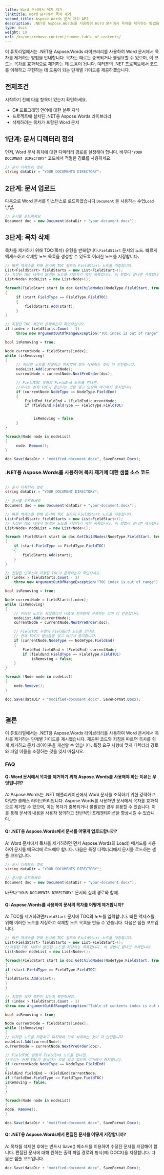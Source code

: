 ```yaml
---
title: Word 문서에서 목차 제거
linktitle: Word 문서에서 목차 제거
second_title: Aspose.Words 문서 처리 API
description: .NET용 Aspose.Words를 사용하여 Word 문서에서 목차를 제거하는 방법을 알아보세요.
type: docs
weight: 10
url: /ko/net/remove-content/remove-table-of-contents/
---
```

이 튜토리얼에서는 .NET용 Aspose.Words 라이브러리를 사용하여 Word 문서에서 목차를 제거하는 방법을 안내합니다. 목차는 때로는 중복되거나 불필요할 수 있으며, 이 코드는 목차를 효과적으로 제거하는 데 도움이 됩니다. 여러분의 .NET 프로젝트에서 코드를 이해하고 구현하는 데 도움이 되는 단계별 가이드를 제공하겠습니다.

## 전제조건
시작하기 전에 다음 항목이 있는지 확인하세요.
- C# 프로그래밍 언어에 대한 실무 지식
- 프로젝트에 설치된 .NET용 Aspose.Words 라이브러리
- 삭제하려는 목차가 포함된 Word 문서

## 1단계: 문서 디렉터리 정의
 먼저, Word 문서 위치에 대한 디렉터리 경로를 설정해야 합니다. 바꾸다`"YOUR DOCUMENT DIRECTORY"` 코드에서 적절한 경로를 사용하세요.

```csharp
// 문서 디렉토리 경로
string dataDir = "YOUR DOCUMENTS DIRECTORY";
```

## 2단계: 문서 업로드
 다음으로 Word 문서를 인스턴스로 로드하겠습니다.`Document` 을 사용하는 수업`Load` 방법.

```csharp
// 문서를 로드하세요
Document doc = new Document(dataDir + "your-document.docx");
```

## 3단계: 목차 삭제
 목차를 제거하기 위해 TOC(목차) 유형을 반복합니다.`FieldStart` 문서의 노드. 빠르게 액세스하고 삭제할 노드 목록을 생성할 수 있도록 이러한 노드를 저장합니다.

```csharp
// 빠른 액세스를 위해 문서에 TOC 필드의 FieldStart 노드를 저장합니다.
List<FieldStart> fieldStarts = new List<FieldStart>();
// 지정된 TOC 내에서 발견된 노드를 저장하기 위한 목록입니다. 이 방법이 끝나면 삭제됩니다.
List<Node> nodeList = new List<Node>();

foreach(FieldStart start in doc.GetChildNodes(NodeType.FieldStart, true))
{
     if (start.FieldType == FieldType.FieldTOC)
     {
         fieldStarts.Add(start);
     }
}

// 지정된 TOC 색인이 존재하는지 확인하십시오.
if (index > fieldStarts.Count - 1)
     throw new ArgumentOutOfRangeException("TOC index is out of range");

bool isRemoving = true;

Node currentNode = fieldStarts[index];
while (isRemoving)
{
     // 이러한 노드를 저장하고 마지막에 모두 삭제하는 것이 더 안전합니다.
     nodeList.Add(currentNode);
     currentNode = currentNode.NextPreOrder(doc);

     // FieldTOC 유형의 FieldEnd 노드를 만나면,
     //우리는 현재 TOC가 끝났다는 것을 알고 있으며 여기에서 중지합니다.
     if (currentNode.NodeType == NodeType.FieldEnd)
     {
         FieldEnd fieldEnd = (FieldEnd)currentNode;
         if (fieldEnd.FieldType == FieldType.FieldTOC)


             isRemoving = false;
     }
}

foreach(Node node in nodeList)
{
     node. Remove();
}

doc.Save(dataDir + "modified-document.docx", SaveFormat.Docx);
```


### .NET용 Aspose.Words를 사용하여 목차 제거에 대한 샘플 소스 코드 
```csharp

// 문서 디렉터리 경로
string dataDir = "YOUR DOCUMENT DIRECTORY"; 
 
// 문서를 로드하세요
Document doc = new Document(dataDir + "your-document.docx");

// 빠른 액세스를 위해 문서에 TOC 필드의 FieldStart 노드를 저장합니다.
List<FieldStart> fieldStarts = new List<FieldStart>();
// 지정된 TOC 내에서 발견된 노드를 저장하기 위한 목록입니다. 이 방법이 끝나면 제거됩니다.
List<Node> nodeList = new List<Node>();

foreach (FieldStart start in doc.GetChildNodes(NodeType.FieldStart, true))
{
	if (start.FieldType == FieldType.FieldTOC)
	{
		fieldStarts.Add(start);
	}
}

// 전달된 인덱스에 지정된 TOC가 존재하는지 확인하세요.
if (index > fieldStarts.Count - 1)
	throw new ArgumentOutOfRangeException("TOC index is out of range");

bool isRemoving = true;

Node currentNode = fieldStarts[index];
while (isRemoving)
{
	// 이러한 노드는 저장했다가 나중에 한꺼번에 삭제하는 것이 더 안전합니다.
	nodeList.Add(currentNode);
	currentNode = currentNode.NextPreOrder(doc);

	// FieldTOC 유형의 FieldEnd 노드를 만나면,
	// 현재 TOC가 끝났음을 알고 여기서 중지합니다.
	if (currentNode.NodeType == NodeType.FieldEnd)
	{
		FieldEnd fieldEnd = (FieldEnd) currentNode;
		if (fieldEnd.FieldType == FieldType.FieldTOC)
			isRemoving = false;
	}
}

foreach (Node node in nodeList)
{
	node.Remove();
}

doc.Save(dataDir + "modified-document.docx", SaveFormat.Docx);
        
```

## 결론
이 튜토리얼에서는 .NET용 Aspose.Words 라이브러리를 사용하여 Word 문서에서 목차를 제거하는 단계별 가이드를 제시했습니다. 제공된 코드와 지침을 따르면 목차를 쉽게 제거하고 문서 레이아웃을 개선할 수 있습니다. 특정 요구 사항에 맞게 디렉터리 경로와 파일 이름을 조정하는 것을 잊지 마십시오.

### FAQ

#### Q: Word 문서에서 목차를 제거하기 위해 Aspose.Words를 사용해야 하는 이유는 무엇입니까?

A: Aspose.Words는 .NET 애플리케이션에서 Word 문서를 조작하기 위한 강력하고 다양한 클래스 라이브러리입니다. Aspose.Words를 사용하면 문서에서 목차를 효과적으로 제거할 수 있으며, 이는 목차가 중복되거나 불필요한 경우 유용할 수 있습니다. 이를 통해 문서의 내용을 사용자 정의하고 전반적인 프레젠테이션을 향상시킬 수 있습니다.

#### Q: .NET용 Aspose.Words에서 문서를 어떻게 업로드합니까?

A: Word 문서에서 목차를 제거하려면 먼저 Aspose.Words의 Load() 메서드를 사용하여 문서를 메모리에 로드해야 합니다. 다음은 특정 디렉터리에서 문서를 로드하는 샘플 코드입니다.

```csharp
// 문서 디렉토리 경로
string dataDir = "YOUR DOCUMENTS DIRECTORY";

// 문서를 로드하세요
Document doc = new Document(dataDir + "your-document.docx");
```

 바꾸다`"YOUR DOCUMENTS DIRECTORY"` 문서의 실제 경로와 함께.

#### Q: Aspose.Words를 사용하여 문서의 목차를 어떻게 제거합니까?

 A: TOC를 제거하려면`FieldStart` 문서에 TOC의 노드를 입력합니다. 빠른 액세스를 위해 이러한 노드를 저장하고 삭제할 노드 목록을 만들 수 있습니다. 다음은 샘플 코드입니다.

```csharp
// 빠른 액세스를 위해 문서에 TOC 필드의 FieldStart 노드를 저장합니다.
List<FieldStart> fieldStarts = new List<FieldStart>();
//지정된 TOC 내에서 발견된 노드를 저장하는 목록입니다. 이 방법이 끝나면 삭제됩니다.
List<Node> nodeList = new List<Node>();

foreach(FieldStart start in doc.GetChildNodes(NodeType.FieldStart, true))
{
if (start.FieldType == FieldType.FieldTOC)
{
fieldStarts.Add(start);
}
}

// 지정한 목차 색인이 있는지 확인하세요.
if (index > fieldStarts.Count - 1)
throw new ArgumentOutOfRangeException("Table of contents index is out of range");

bool isRemoving = true;

Node currentNode = fieldStarts[index];
while (isRemoving)
{
// 이러한 노드를 저장하고 마지막에 모두 삭제하는 것이 더 안전합니다.
nodeList.Add(currentNode);
currentNode = currentNode.NextPreOrder(doc);

// FieldTOC 유형의 FieldEnd 노드를 만나면,
//우리는 현재 TOC가 끝났다는 것을 알고 있으며 여기에서 중지합니다.
if (currentNode.NodeType == NodeType.FieldEnd)
{
FieldEnd fieldEnd = (FieldEnd)currentNode;
if (fieldEnd.FieldType == FieldType.FieldTOC)
isRemoving = false;
}
}

foreach(Node node in nodeList)
{
node. Remove();
}

doc.Save(dataDir + "modified-document.docx", SaveFormat.Docx);
```

#### Q: .NET용 Aspose.Words에서 편집된 문서를 어떻게 저장합니까?

A: 목차를 삭제한 후에는 반드시 Save() 메소드를 이용하여 수정된 문서를 저장해야 합니다. 편집된 문서에 대해 원하는 출력 파일 경로와 형식(예: DOCX)을 지정합니다. 다음은 샘플 코드입니다.

```csharp
doc.Save(dataDir + "modified-document.docx", SaveFormat.Docx);
```